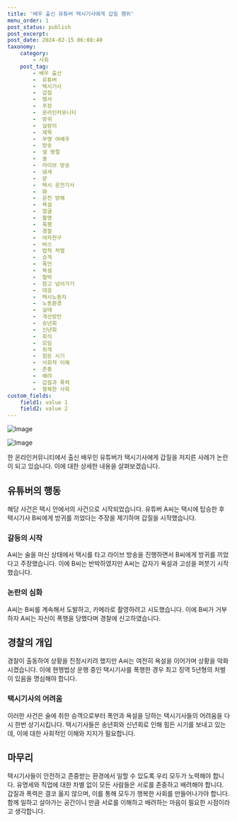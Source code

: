 ```yaml
---
title: '배우 출신 유튜버 택시기사에게 갑질 행위'
menu_order: 1
post_status: publish
post_excerpt: 
post_date: 2024-02-15 06:08:40
taxonomy:
    category:
        - 사회
    post_tag:
        - 배우 출신
        -  유튜버
        -  택시기사
        -  갑질
        -  행사
        -  주장
        -  온라인커뮤니티
        -  방귀
        -  실랑이
        -  제목
        -  무명 여배우
        -  방송
        -  설 명절
        -  술
        -  라이브 방송
        -  냄새
        -  문
        -  택시 운전기사
        -  화
        -  운전 방해
        -  욕설
        -  얼굴
        -  촬영
        -  폭행
        -  경찰
        -  여자친구
        -  버스
        -  법적 처벌
        -  승객
        -  폭언
        -  욕설
        -  협박
        -  참고 넘어가기
        -  대응
        -  택시노동자
        -  노동환경
        -  실태
        -  개선방안
        -  송년회
        -  신년회
        -  회식
        -  모임
        -  취객
        -  힘든 시기
        -  사회적 이해
        -  존중
        -  배려
        -  갑질과 폭력
        -  행복한 사회
custom_fields:
    field1: value 1
    field2: value 2
---
```


![Image](https://imgnews.pstatic.net/image/014/2024/02/14/0005141762_001_20240214065101419.jpg?type=w647)

![Image](https://imgnews.pstatic.net/image/014/2024/02/14/0005141762_002_20240214065101442.jpg?type=w647)

한 온라인커뮤니티에서 출신 배우인 유튜버가 택시기사에게 갑질을 저지른 사례가 논란이 되고 있습니다. 이에 대한 상세한 내용을 살펴보겠습니다.
## 유튜버의 행동
해당 사건은 택시 안에서의 사건으로 시작되었습니다. 유튜버 A씨는 택시에 탑승한 후 택시기사 B씨에게 방귀를 끼었다는 주장을 제기하며 갑질을 시작했습니다.
### 갈등의 시작
A씨는 술을 마신 상태에서 택시를 타고 라이브 방송을 진행하면서 B씨에게 방귀를 끼었다고 주장했습니다. 이에 B씨는 반박하였지만 A씨는 갑자기 욕설과 고성을 퍼붓기 시작했습니다.
### 논란의 심화
A씨는 B씨를 계속해서 도발하고, 카메라로 촬영하려고 시도했습니다. 이에 B씨가 거부하자 A씨는 자신이 폭행을 당했다며 경찰에 신고하였습니다.
## 경찰의 개입
경찰이 출동하여 상황을 진정시키려 했지만 A씨는 여전히 욕설을 이어가며 상황을 악화시켰습니다. 이에 현행법상 운행 중인 택시기사를 폭행한 경우 최고 징역 5년형의 처벌이 있음을 명심해야 합니다.
### 택시기사의 어려움
이러한 사건은 술에 취한 승객으로부터 폭언과 욕설을 당하는 택시기사들의 어려움을 다시 한번 상기시킵니다. 택시기사들은 송년회와 신년회로 인해 힘든 시기를 보내고 있는데, 이에 대한 사회적인 이해와 지지가 필요합니다.
## 마무리
택시기사들이 안전하고 존중받는 환경에서 일할 수 있도록 우리 모두가 노력해야 합니다. 유명세와 직업에 대한 차별 없이 모든 사람들은 서로를 존중하고 배려해야 합니다. 갑질과 폭력은 결코 옳지 않으며, 이를 통해 모두가 행복한 사회를 만들어나가야 합니다. 함께 일하고 살아가는 공간이니 만큼 서로를 이해하고 배려하는 마음이 필요한 시점이라고 생각합니다.
